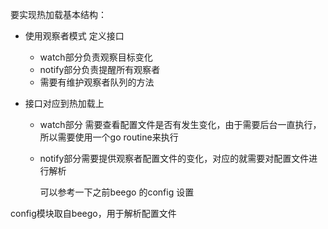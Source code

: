 要实现热加载基本结构：

- 使用观察者模式 定义接口

  - watch部分负责观察目标变化
  - notify部分负责提醒所有观察者
  - 需要有维护观察者队列的方法

- 接口对应到热加载上

  - watch部分 需要查看配置文件是否有发生变化，由于需要后台一直执行，所以需要使用一个go routine来执行

  - notify部分需要提供观察者配置文件的变化，对应的就需要对配置文件进行解析

    可以参考一下之前beego 的config 设置

    
config模块取自beego，用于解析配置文件
    